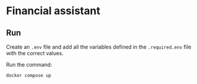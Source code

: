 # Financial assistant

## Run

Create an `.env` file and add all the variables defined in the `.required.env` file with the correct values.

Run the command:

```bash
docker compose up
```
